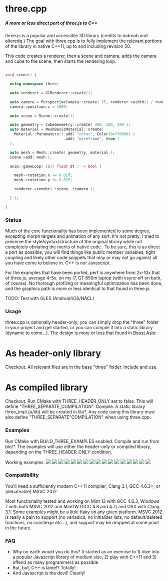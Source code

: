 three.cpp
=========

##### A more or less direct port of three.js to C++ ######

three.js is a popular and accessible 3D library (credits to mdroob and alteredq.)
 The goal with three.cpp is to fully implement the relevant portions of the library in native C++11, up to and including revision 50.

This code creates a renderer, then a scene and camera, adds the camera and cube to the scene, then
starts the rendering loop.

```c++

void scene() {

  using namespace three;

  auto renderer = GLRenderer::create();

  auto camera = PerspectiveCamera::create( 75, renderer->width() / renderer->height(), 1, 10000 );
  camera->position.z = 1000;

  auto scene = Scene::create();

  auto geometry = CubeGeometry::create( 200, 200, 200 );
  auto material = MeshBasicMaterial::create(
    Material::Paramaters().add( "color", Color(0xff0000) )
                          .add( "wireframe", true )
  );

  auto mesh = Mesh::create( geometry, material );
  scene->add( mesh );

  anim::gameLoop( [&]( float dt ) -> bool {

    mesh->rotation.x += 0.01f;
    mesh->rotation.y += 0.02f;

    renderer->render( *scene, *camera );

  } );

}

```

### Status ###

Much of the core functionality has been implemented to some degree, excepting
morph targets and animation of any sort. It's not pretty; I tried to preserve
the style/syntax/structure of the original library while not completely
obviating the merits of native code . To be sure, this is as direct a port as
possible; you will find things like public member variables, tight coupling and
likely other code snippets that may or may not go against all you have come to
believe in.  C++ is *not* Javascript.

For the examples that have been ported, perf is anywhere from 2x-10x that of
three.js, average 4-5x, on my i7, GT 650m laptop (with vsync off on both, of course).
No thorough profiling or meaningful optimization has been done, and the graphics
path is more or less identical to that found in three.js.

TODO: Test with GLES (Android/iOS/NACL)


### Usage ###

three.cpp is optionally header-only; you can simply drop the
"three" folder in your project and get started, or you can compile it into a
static library (dynamic to come...).  The design is more or less
that found in [Boost Asio](http://www.boost.org/doc/libs/1_51_0/doc/html/boost_asio.html):

# As header-only library #
Checkout.  All relevant files are in the base "three" folder. Include and use.

# As compiled library #
Checkout.  Run CMake with THREE_HEADER_ONLY set to false.  This will define
"THREE_SEPARATE_COMPILATION".  Compile.  A static library three_impl.{a/lib} will
be created in lib/*.  Any code using this library must also define
"THREE_SEPARATE"COMPILATION" when using three.cpp.


### Examples ###

Run CMake with BUILD_THREE_EXAMPLES enabled.  Compile and run from bin/*.  The
examples will use either the header-only or compiled library, depending on the
THREE_HEADER_ONLY condition.

Working examples:
<img src="https://raw.github.com/jdduke/three_cpp/master/data/thumbs/webgl_custom_attributes_particles.png">
<img src="https://raw.github.com/jdduke/three_cpp/master/data/thumbs/webgl_custom_attributes_particles2.png">
<img src="https://raw.github.com/jdduke/three_cpp/master/data/thumbs/webgl_custom_attributes_particles3.png">
<img src="https://raw.github.com/jdduke/three_cpp/master/data/thumbs/webgl_geometry_hierarchy.png">
<img src="https://raw.github.com/jdduke/three_cpp/master/data/thumbs/webgl_geometry_hierarchy2.png">
<img src="https://raw.github.com/jdduke/three_cpp/master/data/thumbs/webgl_geometry_minecraft.png">
<img src="https://raw.github.com/jdduke/three_cpp/master/data/thumbs/webgl_lines_colors.png">
<img src="https://raw.github.com/jdduke/three_cpp/master/data/thumbs/webgl_lines_cubes.png">
<img src="https://raw.github.com/jdduke/three_cpp/master/data/thumbs/webgl_lines_sphere.png">
<img src="https://raw.github.com/jdduke/three_cpp/master/data/thumbs/webgl_particles_billboards.png">
<img src="https://raw.github.com/jdduke/three_cpp/master/data/thumbs/webgl_particles_billboards_colorspng">
<img src="https://raw.github.com/jdduke/three_cpp/master/data/thumbs/webgl_particles_random.png">
<img src="https://raw.github.com/jdduke/three_cpp/master/data/thumbs/webgl_particles_sprites.png">
<img src="https://raw.github.com/jdduke/three_cpp/master/data/thumbs/webgl_shader.png">
<img src="https://raw.github.com/jdduke/three_cpp/master/data/thumbs/webgl_shader2.png">
<img src="https://raw.github.com/jdduke/three_cpp/master/data/thumbs/webgl_shader_lava.png">
<img src="https://raw.github.com/jdduke/three_cpp/master/data/thumbs/webgl_test_memory.png">


### Compatibility ###

You'll need a sufficiently modern C++11 compiler; Clang 3.1, GCC 4.6.3+, or
(debateable) MSVC 2012.

Most functionality tested and working on Mint 13 with GCC 4.6.3, Windows 7 with
both MSVC 2012 and MinGW (GCC 4.8 and 4.7) and OSX with Clang 3.1.  Some examples
might be a little flaky on any given platform.  MSVC 2012 is really a pain to
support (no variadics, no initializer lists, no default/deleted functions, no
constexpr etc...), and support may be dropped at some point in the future.


### FAQ ###

* Why on earth would you do this?
    It started as an exercise to 1) dive into a popular Javascript library of
    medium size, 2) play with C++11 and 3) offend as many programmers as possible
* But, but, C++ is lame!?
    Totally!
* And Javascript is the devil!
    Clearly!


